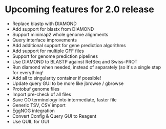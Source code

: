 # Upcoming features for 2.0 release

* Replace blastp with DIAMOND
* Add support for blastx from DIAMOND
* Support minimap2 whole genome alignments
* Query interface improvements
* Add additional support for gene prediction algorithms
* Add support for multiple GFF files 
* Support for genome prediction pipelines
* Use DIAMOND to BLASTP against RefSeq and Swiss-PROT
* Run diamond when needed, instead of separately (so it's a single step for everything!
* Add all to singularity container if possible!
* Update query GUI to be more like jbrowse / gbrowse
* Protobuf genome files
* Import pre-check of all files
* Save GO terminology into intermediate, faster file
* Generic TSV, CSV import
* EggNOG integration
* Convert Config & Query GUI to Reagent
* Use QUIL for GUI
